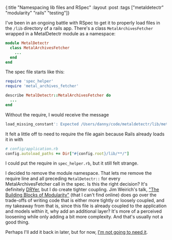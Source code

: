 {:title "Namespacing lib files and RSpec"
:layout :post
:tags ["metaldetectr" "modularity" "rails" "testing"]}

I've been in an ongoing battle with RSpec to get it to properly load files in the `/lib` directory
of a rails app. There's a class `MetalArchivesFetcher` wrapped in a MetalDetectr module as a
namespace:

```ruby
module MetalDetectr
  class MetalArchivesFetcher
    ...
  end
end
```

The spec file starts like this:

```ruby
require 'spec_helper'
require 'metal_archives_fetcher'

describe MetalDetectr::MetalArchivesFetcher do
  ...
end
```

Without the require, I would receive the message

```ruby
load_missing_constant': Expected /Users/danny/code/metaldetectr/lib/metal_archives_fetcher.rb to define MetalArchivesFetcher (LoadError)
```

It felt a little off to need to require the file again because Rails already loads it in with

```ruby
# config/application.rb
config.autoload_paths += Dir["#{config.root}/lib/**/"]
```

I could put the require in `spec_helper.rb`, but it still felt strange.

I decided to remove the module namespace. That lets me remove the require line and all preceding
`MetalDetectr::` for every MetalArchivesFetcher call in the spec. Is this the right decision? It's
definitely [DRYer](https://en.wikipedia.org/wiki/Don%27t_repeat_yourself), but I do create tighter
coupling. Jim Weirich's talk, ["The Building Blocks of Modularity"](http://mattgrande.com/2009/05/11/jim-weirich-on-connascence/)
(that I can't find online) does go over the trade-offs of writing code that is either more tightly
or loosely coupled, and my takeaway from that is, since this file is already coupled to the
application and models within it, why add an additional layer? It's more of a perceived loosening
while only adding a bit more complexity. And that's usually not a good thing.

Perhaps I'll add it back in later, but for now, [I'm not going to need it](https://en.wikipedia.org/wiki/You_aren%27t_gonna_need_it).

